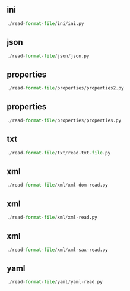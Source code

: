 
## ini
```python
./read-format-file/ini/ini.py
```


## json
```python
./read-format-file/json/json.py
```


## properties
```python
./read-format-file/properties/properties2.py
```


## properties
```python
./read-format-file/properties/properties.py
```


## txt
```python
./read-format-file/txt/read-txt-file.py
```


## xml
```python
./read-format-file/xml/xml-dom-read.py
```


## xml
```python
./read-format-file/xml/xml-read.py
```


## xml
```python
./read-format-file/xml/xml-sax-read.py
```


## yaml
```python
./read-format-file/yaml/yaml-read.py
```

